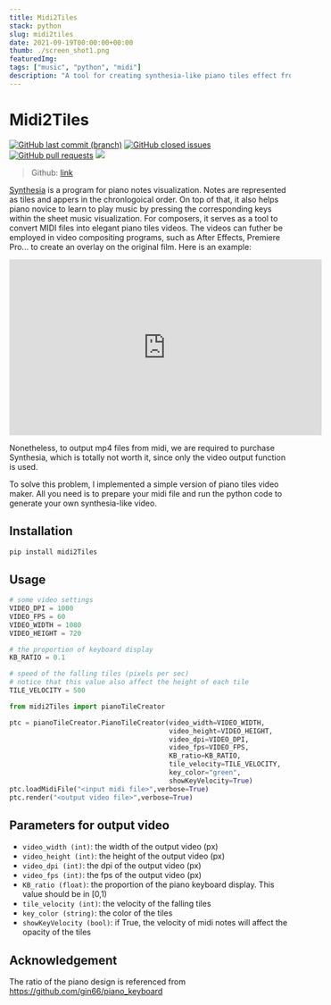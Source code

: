 ```yaml
---
title: Midi2Tiles
stack: python
slug: midi2tiles
date: 2021-09-19T00:00:00+00:00
thumb: ./screen_shot1.png
featuredImg:
tags: ["music", "python", "midi"]
description: "A tool for creating synthesia-like piano tiles effect from midi files."
---
```


# Midi2Tiles
<p>
<a href="https://github.com/atosystem/midi2Tiles/"><img alt="GitHub last commit (branch)" src="https://img.shields.io/github/last-commit/atosystem/midi2tiles/main"></a>
<a href="https://github.com/atosystem/midi2Tiles/issues" target="_blank"><img alt="GitHub closed issues" src="https://img.shields.io/github/issues/atosystem/midi2tiles"></a>
<a href="https://github.com/atosystem/midi2Tiles/pulls" target="_blank"><img alt="GitHub pull requests" src="https://img.shields.io/github/issues-pr/atosystem/midi2tiles"></a>
<a href="https://pypi.org/project/midi2Tiles/" target="_blank"><img src="https://img.shields.io/pypi/v/midi2tiles?color=green"/></a>
</p>

> Github: [link](https://github.com/atosystem/midi2Tiles)

[Synthesia](https://synthesiagame.com/) is a program for piano notes visualization.
Notes are represented as tiles and appers in the chronlogoical order. On top of that, it also helps piano novice to learn to play music by pressing the corresponding keys within the sheet music visualization. For composers, it serves as a tool to convert MIDI files into elegant piano tiles videos. The videos can futher be employed in video compositing programs, such as After Effects, Premiere Pro... to create an overlay on the original film. Here is an example:

<iframe width="560" height="315" src="https://www.youtube.com/embed/UC-LrHn-a0o" title="YouTube video player" frameborder="0" allow="accelerometer; autoplay; clipboard-write; encrypted-media; gyroscope; picture-in-picture" allowfullscreen></iframe>

Nonetheless, to output mp4 files from midi, we are required to purchase Synthesia, which is totally not worth it, since only the video output function is used.

To solve this problem, I implemented a simple version of piano tiles video maker. All you need is to prepare your midi file and run the python code to generate your own synthesia-like video.


## Installation
```bash
pip install midi2Tiles
```

## Usage
```python
# some video settings
VIDEO_DPI = 1000
VIDEO_FPS = 60
VIDEO_WIDTH = 1080
VIDEO_HEIGHT = 720

# the proportion of keyboard display
KB_RATIO = 0.1

# speed of the falling tiles (pixels per sec)
# notice that this value also affect the height of each tile
TILE_VELOCITY = 500

from midi2Tiles import pianoTileCreator

ptc = pianoTileCreator.PianoTileCreator(video_width=VIDEO_WIDTH,
                                        video_height=VIDEO_HEIGHT,
                                        video_dpi=VIDEO_DPI,
                                        video_fps=VIDEO_FPS,
                                        KB_ratio=KB_RATIO,
                                        tile_velocity=TILE_VELOCITY,
                                        key_color="green",
                                        showKeyVelocity=True)
ptc.loadMidiFile("<input midi file>",verbose=True)
ptc.render("<output video file>",verbose=True)
```
## Parameters for output video

* `video_width (int)`: the width of the output video (px)
* `video_height (int)`: the height of the output video (px)
* `video_dpi (int)`: the dpi of the output video (px)
* `video_fps (int)`: the fps of the output video (px)
* `KB_ratio (float)`: the proportion of the piano keyboard display. This value should be in [0,1)
* `tile_velocity (int)`: the velocity of the falling tiles
* `key_color (string)`: the color of the tiles
* `showKeyVelocity (bool)`: if True, the velocity of midi notes will affect the opacity of the tiles

## Acknowledgement
The ratio of the piano design is referenced from https://github.com/gin66/piano_keyboard